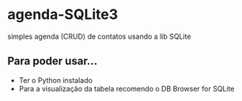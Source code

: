 # agenda-SQLite3
 simples agenda (CRUD) de contatos usando a lib SQLite
 
## Para poder usar...
- Ter o Python instalado 
- Para a visualização da tabela recomendo o DB Browser for SQLite
